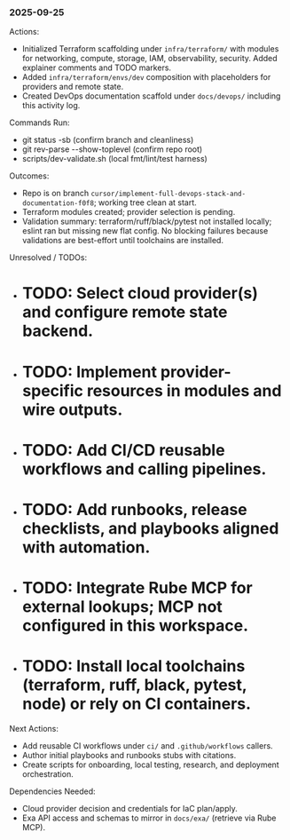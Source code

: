### 2025-09-25

Actions:
- Initialized Terraform scaffolding under `infra/terraform/` with modules for networking, compute, storage, IAM, observability, security. Added explainer comments and TODO markers.
- Added `infra/terraform/envs/dev` composition with placeholders for providers and remote state.
- Created DevOps documentation scaffold under `docs/devops/` including this activity log.

Commands Run:

- git status -sb (confirm branch and cleanliness)
- git rev-parse --show-toplevel (confirm repo root)
- scripts/dev-validate.sh (local fmt/lint/test harness)

Outcomes:

- Repo is on branch `cursor/implement-full-devops-stack-and-documentation-f0f8`; working tree clean at start.
- Terraform modules created; provider selection is pending.
- Validation summary: terraform/ruff/black/pytest not installed locally; eslint ran but missing new flat config. No blocking failures because validations are best-effort until toolchains are installed.

Unresolved / TODOs:
- # TODO: Select cloud provider(s) and configure remote state backend.
- # TODO: Implement provider-specific resources in modules and wire outputs.
- # TODO: Add CI/CD reusable workflows and calling pipelines.
- # TODO: Add runbooks, release checklists, and playbooks aligned with automation.
- # TODO: Integrate Rube MCP for external lookups; MCP not configured in this workspace.
- # TODO: Install local toolchains (terraform, ruff, black, pytest, node) or rely on CI containers.

Next Actions:
- Add reusable CI workflows under `ci/` and `.github/workflows` callers.
- Author initial playbooks and runbooks stubs with citations.
- Create scripts for onboarding, local testing, research, and deployment orchestration.

Dependencies Needed:
- Cloud provider decision and credentials for IaC plan/apply.
- Exa API access and schemas to mirror in `docs/exa/` (retrieve via Rube MCP).

